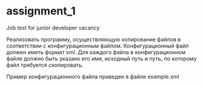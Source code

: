 # assignment_1
Job test for junior developer vacancy


Реализовать программу, осуществляющую копирование файлов в соответствии с
конфигурационным файлом. Конфигурационный файл должен иметь формат xml. Для
каждого файла в конфигурационном файле должно быть указано его имя, исходный путь и
путь, по которому файл требуется скопировать.

Пример конфигурационного файла приведен в файле example.xml

